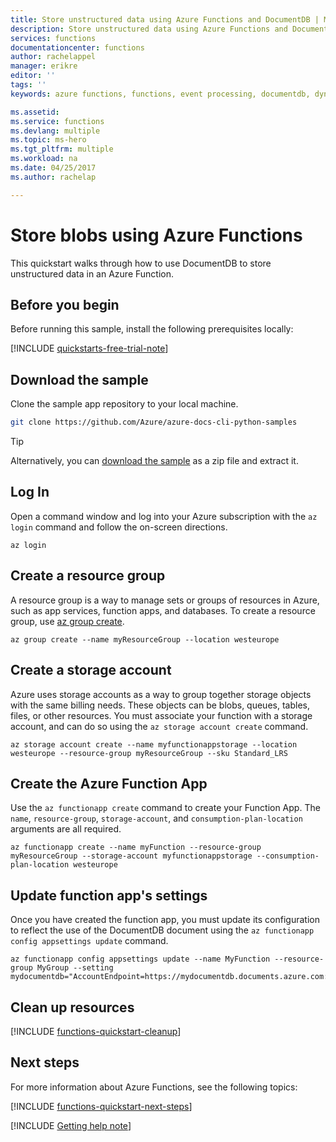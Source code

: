 ```yaml
---
title: Store unstructured data using Azure Functions and DocumentDB | Microsoft Docs
description: Store unstructured data using Azure Functions and DocumentDB
services: functions
documentationcenter: functions
author: rachelappel
manager: erikre
editor: ''
tags: ''
keywords: azure functions, functions, event processing, documentdb, dynamic compute, serverless architecture

ms.assetid: 
ms.service: functions
ms.devlang: multiple
ms.topic: ms-hero
ms.tgt_pltfrm: multiple
ms.workload: na
ms.date: 04/25/2017
ms.author: rachelap

---
```

#  Store blobs using Azure Functions

This quickstart walks through how to use DocumentDB to store unstructured data in an Azure Function. 

## Before you begin

Before running this sample, install the following prerequisites locally:

[!INCLUDE [quickstarts-free-trial-note](../../includes/quickstarts-free-trial-note.md)]

## Download the sample

Clone the sample app repository to your local machine.

```bash
git clone https://github.com/Azure/azure-docs-cli-python-samples 
```
> [!TIP]
> Alternatively, you can [download the sample](https://github.com/Azure/azure-docs-cli-python-samples) as a zip file and extract it.

## Log In

Open a command window and log into your Azure subscription with the `az login` command and follow the on-screen directions.

```azurecli
az login
```

## Create a resource group

A resource group is a way to manage sets or groups of resources in Azure, such as app services, function apps, and databases. To create a resource group, use [az group create](/cli/azure/group#create).

```azurecli
az group create --name myResourceGroup --location westeurope
```
  
## Create a storage account 

Azure uses storage accounts as a way to group together storage objects with the same billing needs. These objects can be blobs, queues, tables, files, or other resources. You must associate your function with a storage account, and can do so using  the `az storage account create` command.

```azurecli
az storage account create --name myfunctionappstorage --location westeurope --resource-group myResourceGroup --sku Standard_LRS
```
  
## Create the Azure Function App

Use the `az functionapp create` command to create your Function App. The `name`, `resource-group`, `storage-account`, and `consumption-plan-location` arguments are all required. 

```azurecli
az functionapp create --name myFunction --resource-group myResourceGroup --storage-account myfunctionappstorage --consumption-plan-location westeurope
```

## Update function app's settings

Once you have created the function app, you must update its configuration to reflect the use of the DocumentDB document using the `az functionapp config appsettings update` command.

```
az functionapp config appsettings update --name MyFunction --resource-group MyGroup --setting mydocumentdb="AccountEndpoint=https://mydocumentdb.documents.azure.com:443/;AccountKey=MyKey;"
```

## Clean up resources

[!INCLUDE [functions-quickstart-cleanup](../../includes/functions-quickstart-cleanup.md)]	 

## Next steps

For more information about Azure Functions, see the following topics:

[!INCLUDE [functions-quickstart-next-steps](../../includes/functions-quickstart-next-steps.md)]

[!INCLUDE [Getting help note](../../includes/functions-get-help.md)]